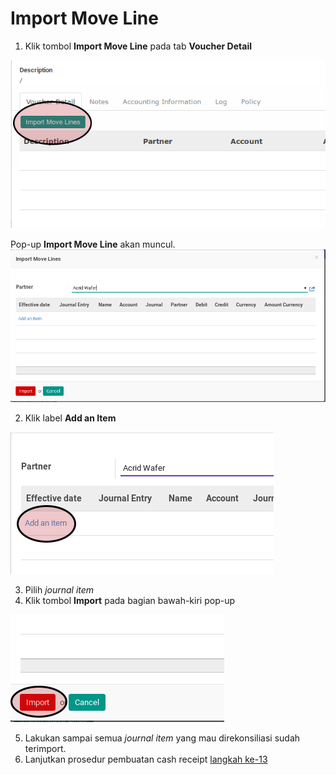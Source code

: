 # Import Move Line

1. Klik tombol **Import Move Line** pada tab **Voucher Detail**

![](../../img/cash-receipt/tombol-import-move-line.png)

Pop-up **Import Move Line** akan muncul.
![](../../img/cash-receipt/pop-up-import-move-line.png)

2. Klik label **Add an Item**

![](../../img/cash-receipt/pop-up-import-move-line-add-item.png)

3. Pilih *journal item*
4. Klik tombol **Import** pada bagian bawah-kiri pop-up

![](../../img/cash-receipt/pop-up-import-move-line-tombol-import.png)

5. Lakukan sampai semua *journal item* yang mau direkonsiliasi sudah terimport.
6. Lanjutkan prosedur pembuatan cash receipt [langkah ke-13](./membuat.md#langkah-13)
